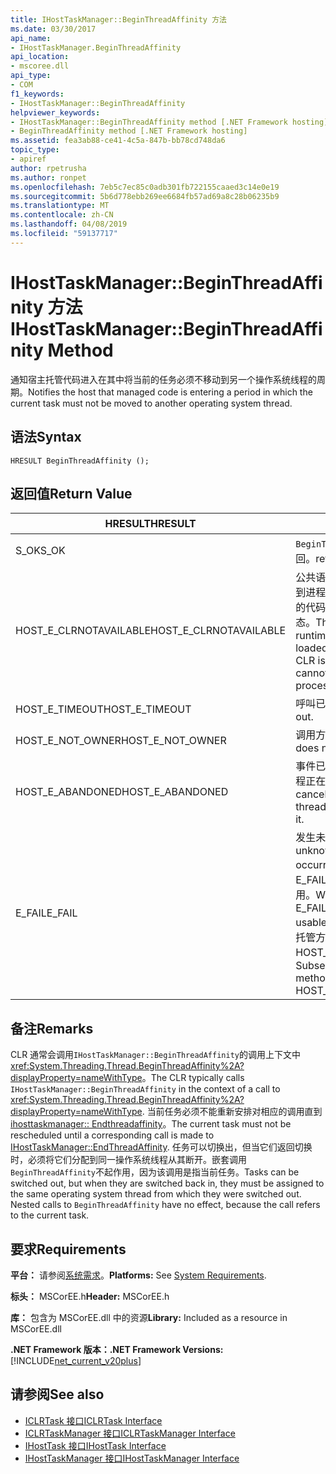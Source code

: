 ```yaml
---
title: IHostTaskManager::BeginThreadAffinity 方法
ms.date: 03/30/2017
api_name:
- IHostTaskManager.BeginThreadAffinity
api_location:
- mscoree.dll
api_type:
- COM
f1_keywords:
- IHostTaskManager::BeginThreadAffinity
helpviewer_keywords:
- IHostTaskManager::BeginThreadAffinity method [.NET Framework hosting]
- BeginThreadAffinity method [.NET Framework hosting]
ms.assetid: fea3ab88-ce41-4c5a-847b-bb78cd748da6
topic_type:
- apiref
author: rpetrusha
ms.author: ronpet
ms.openlocfilehash: 7eb5c7ec85c0adb301fb722155caaed3c14e0e19
ms.sourcegitcommit: 5b6d778ebb269ee6684fb57ad69a8c28b06235b9
ms.translationtype: MT
ms.contentlocale: zh-CN
ms.lasthandoff: 04/08/2019
ms.locfileid: "59137717"
---
```

# <a name="ihosttaskmanagerbeginthreadaffinity-method"></a><span data-ttu-id="1a1f2-102">IHostTaskManager::BeginThreadAffinity 方法</span><span class="sxs-lookup"><span data-stu-id="1a1f2-102">IHostTaskManager::BeginThreadAffinity Method</span></span>
<span data-ttu-id="1a1f2-103">通知宿主托管代码进入在其中将当前的任务必须不移动到另一个操作系统线程的周期。</span><span class="sxs-lookup"><span data-stu-id="1a1f2-103">Notifies the host that managed code is entering a period in which the current task must not be moved to another operating system thread.</span></span>  
  
## <a name="syntax"></a><span data-ttu-id="1a1f2-104">语法</span><span class="sxs-lookup"><span data-stu-id="1a1f2-104">Syntax</span></span>  
  
```  
HRESULT BeginThreadAffinity ();  
```  
  
## <a name="return-value"></a><span data-ttu-id="1a1f2-105">返回值</span><span class="sxs-lookup"><span data-stu-id="1a1f2-105">Return Value</span></span>  
  
|<span data-ttu-id="1a1f2-106">HRESULT</span><span class="sxs-lookup"><span data-stu-id="1a1f2-106">HRESULT</span></span>|<span data-ttu-id="1a1f2-107">描述</span><span class="sxs-lookup"><span data-stu-id="1a1f2-107">Description</span></span>|  
|-------------|-----------------|  
|<span data-ttu-id="1a1f2-108">S_OK</span><span class="sxs-lookup"><span data-stu-id="1a1f2-108">S_OK</span></span>|`BeginThreadAffinity` <span data-ttu-id="1a1f2-109">已成功返回。</span><span class="sxs-lookup"><span data-stu-id="1a1f2-109">returned successfully.</span></span>|  
|<span data-ttu-id="1a1f2-110">HOST_E_CLRNOTAVAILABLE</span><span class="sxs-lookup"><span data-stu-id="1a1f2-110">HOST_E_CLRNOTAVAILABLE</span></span>|<span data-ttu-id="1a1f2-111">公共语言运行时 (CLR) 尚未加载到进程中，或处于不能运行托管的代码或已成功处理调用的状态。</span><span class="sxs-lookup"><span data-stu-id="1a1f2-111">The common language runtime (CLR) has not been loaded into a process, or the CLR is in a state in which it cannot run managed code or process the call successfully.</span></span>|  
|<span data-ttu-id="1a1f2-112">HOST_E_TIMEOUT</span><span class="sxs-lookup"><span data-stu-id="1a1f2-112">HOST_E_TIMEOUT</span></span>|<span data-ttu-id="1a1f2-113">呼叫已超时。</span><span class="sxs-lookup"><span data-stu-id="1a1f2-113">The call timed out.</span></span>|  
|<span data-ttu-id="1a1f2-114">HOST_E_NOT_OWNER</span><span class="sxs-lookup"><span data-stu-id="1a1f2-114">HOST_E_NOT_OWNER</span></span>|<span data-ttu-id="1a1f2-115">调用方不拥有该锁。</span><span class="sxs-lookup"><span data-stu-id="1a1f2-115">The caller does not own the lock.</span></span>|  
|<span data-ttu-id="1a1f2-116">HOST_E_ABANDONED</span><span class="sxs-lookup"><span data-stu-id="1a1f2-116">HOST_E_ABANDONED</span></span>|<span data-ttu-id="1a1f2-117">事件已取消时被阻塞的线程或纤程正在等待它。</span><span class="sxs-lookup"><span data-stu-id="1a1f2-117">An event was canceled while a blocked thread or fiber was waiting on it.</span></span>|  
|<span data-ttu-id="1a1f2-118">E_FAIL</span><span class="sxs-lookup"><span data-stu-id="1a1f2-118">E_FAIL</span></span>|<span data-ttu-id="1a1f2-119">发生未知的灾难性故障。</span><span class="sxs-lookup"><span data-stu-id="1a1f2-119">An unknown catastrophic failure occurred.</span></span> <span data-ttu-id="1a1f2-120">如果某方法返回 E_FAIL，CLR 不再在进程内可用。</span><span class="sxs-lookup"><span data-stu-id="1a1f2-120">When a method returns E_FAIL, the CLR is no longer usable within the process.</span></span> <span data-ttu-id="1a1f2-121">对托管方法的后续调用返回 HOST_E_CLRNOTAVAILABLE。</span><span class="sxs-lookup"><span data-stu-id="1a1f2-121">Subsequent calls to hosting methods return HOST_E_CLRNOTAVAILABLE.</span></span>|  
  
## <a name="remarks"></a><span data-ttu-id="1a1f2-122">备注</span><span class="sxs-lookup"><span data-stu-id="1a1f2-122">Remarks</span></span>  
 <span data-ttu-id="1a1f2-123">CLR 通常会调用`IHostTaskManager::BeginThreadAffinity`的调用上下文中<xref:System.Threading.Thread.BeginThreadAffinity%2A?displayProperty=nameWithType>。</span><span class="sxs-lookup"><span data-stu-id="1a1f2-123">The CLR typically calls `IHostTaskManager::BeginThreadAffinity` in the context of a call to <xref:System.Threading.Thread.BeginThreadAffinity%2A?displayProperty=nameWithType>.</span></span> <span data-ttu-id="1a1f2-124">当前任务必须不能重新安排对相应的调用直到[ihosttaskmanager:: Endthreadaffinity](../../../../docs/framework/unmanaged-api/hosting/ihosttaskmanager-endthreadaffinity-method.md)。</span><span class="sxs-lookup"><span data-stu-id="1a1f2-124">The current task must not be rescheduled until a corresponding call is made to [IHostTaskManager::EndThreadAffinity](../../../../docs/framework/unmanaged-api/hosting/ihosttaskmanager-endthreadaffinity-method.md).</span></span> <span data-ttu-id="1a1f2-125">任务可以切换出，但当它们返回切换时，必须将它们分配到同一操作系统线程从其断开。嵌套调用`BeginThreadAffinity`不起作用，因为该调用是指当前任务。</span><span class="sxs-lookup"><span data-stu-id="1a1f2-125">Tasks can be switched out, but when they are switched back in, they must be assigned to the same operating system thread from which they were switched out. Nested calls to `BeginThreadAffinity` have no effect, because the call refers to the current task.</span></span>  
  
## <a name="requirements"></a><span data-ttu-id="1a1f2-126">要求</span><span class="sxs-lookup"><span data-stu-id="1a1f2-126">Requirements</span></span>  
 <span data-ttu-id="1a1f2-127">**平台：** 请参阅[系统需求](../../../../docs/framework/get-started/system-requirements.md)。</span><span class="sxs-lookup"><span data-stu-id="1a1f2-127">**Platforms:** See [System Requirements](../../../../docs/framework/get-started/system-requirements.md).</span></span>  
  
 <span data-ttu-id="1a1f2-128">**标头：** MSCorEE.h</span><span class="sxs-lookup"><span data-stu-id="1a1f2-128">**Header:** MSCorEE.h</span></span>  
  
 <span data-ttu-id="1a1f2-129">**库：** 包含为 MSCorEE.dll 中的资源</span><span class="sxs-lookup"><span data-stu-id="1a1f2-129">**Library:** Included as a resource in MSCorEE.dll</span></span>  
  
 **<span data-ttu-id="1a1f2-130">.NET Framework 版本：</span><span class="sxs-lookup"><span data-stu-id="1a1f2-130">.NET Framework Versions:</span></span>** [!INCLUDE[net_current_v20plus](../../../../includes/net-current-v20plus-md.md)]  
  
## <a name="see-also"></a><span data-ttu-id="1a1f2-131">请参阅</span><span class="sxs-lookup"><span data-stu-id="1a1f2-131">See also</span></span>

- [<span data-ttu-id="1a1f2-132">ICLRTask 接口</span><span class="sxs-lookup"><span data-stu-id="1a1f2-132">ICLRTask Interface</span></span>](../../../../docs/framework/unmanaged-api/hosting/iclrtask-interface.md)
- [<span data-ttu-id="1a1f2-133">ICLRTaskManager 接口</span><span class="sxs-lookup"><span data-stu-id="1a1f2-133">ICLRTaskManager Interface</span></span>](../../../../docs/framework/unmanaged-api/hosting/iclrtaskmanager-interface.md)
- [<span data-ttu-id="1a1f2-134">IHostTask 接口</span><span class="sxs-lookup"><span data-stu-id="1a1f2-134">IHostTask Interface</span></span>](../../../../docs/framework/unmanaged-api/hosting/ihosttask-interface.md)
- [<span data-ttu-id="1a1f2-135">IHostTaskManager 接口</span><span class="sxs-lookup"><span data-stu-id="1a1f2-135">IHostTaskManager Interface</span></span>](../../../../docs/framework/unmanaged-api/hosting/ihosttaskmanager-interface.md)
